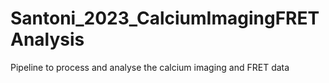 # Santoni_2023_CalciumImagingFRETAnalysis
Pipeline to process and analyse the calcium imaging and FRET data
